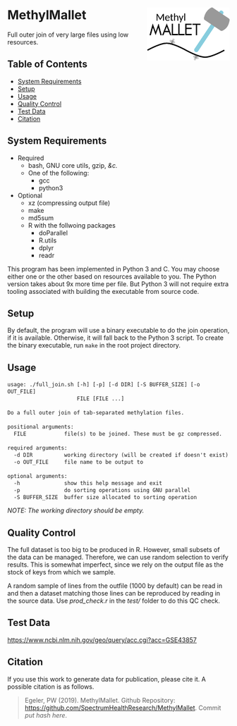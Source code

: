 MethylMallet <img src='assets/mm_logo.png' align='right' height='120px' />
==========================================================================

Full outer join of very large files using low resources.

## Table of Contents

* [System Requirements](#system-requirements)
* [Setup](#setup)
* [Usage](#usage)
* [Quality Control](#quality-control)
* [Test Data](#test-data)
* [Citation](#citation)

## System Requirements

- Required
  - bash, GNU core utils, gzip, _&c._
  - One of the following:
    - gcc
    - python3
- Optional
  - xz (compressing output file)
  - make
  - md5sum
  - R with the follwoing packages
    - doParallel
    - R.utils
    - dplyr
    - readr

This program has been implemented in Python 3 and C. You may choose
either one or the other based on resources available to you. The Python
version takes about 9x more time per file. But Python 3 will
not require extra tooling associated with building the executable from
source code.

## Setup

By default, the program will use a binary executable to do the join
operation, if it is available. Otherwise, it will fall back to the
Python 3 script. To create the binary executable, run `make` in the root
project directory.

## Usage

```
usage: ./full_join.sh [-h] [-p] [-d DIR] [-S BUFFER_SIZE] [-o OUT_FILE]
                      FILE [FILE ...]

Do a full outer join of tab-separated methylation files.

positional arguments:
  FILE            file(s) to be joined. These must be gz compressed.

required arguments:
  -d DIR          working directory (will be created if doesn't exist)
  -o OUT_FILE     file name to be output to

optional arguments:
  -h              show this help message and exit
  -p              do sorting operations using GNU parallel
  -S BUFFER_SIZE  buffer size allocated to sorting operation
```

_NOTE: The working directory should be empty._

## Quality Control

The full dataset is too big to be produced in R. However, small subsets of the data
can be managed. Therefore, we can use random selection to verify results. This
is somewhat imperfect, since we rely on the output file as the stock of keys
from which we sample.

A random sample of lines from the outfile (1000 by default) can be read in and
then a dataset matching those lines can be reproduced by reading in the source
data. Use *prod_check.r* in the *test/* folder to do this QC check.

## Test Data

<https://www.ncbi.nlm.nih.gov/geo/query/acc.cgi?acc=GSE43857>

## Citation

If you use this work to generate data for publication, please cite it.
A possible citation is as follows.

> Egeler, PW (2019). MethylMallet. Github Repository: <https://github.com/SpectrumHealthResearch/MethylMallet>. Commit _put hash here_.

